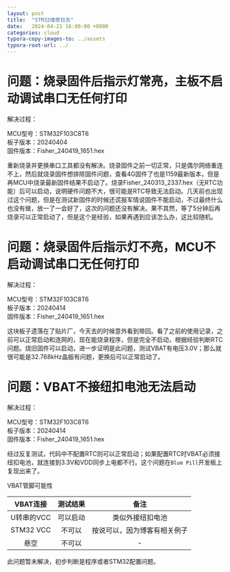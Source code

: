 ```yaml
---
layout: post
title:  "STM32维修日志"
date:   2024-04-21 16:00:00 +0800
categories: cloud
typora-copy-images-to: ../assets
typora-root-url: ../
---
```


# 问题：烧录固件后指示灯常亮，主板不启动调试串口无任何打印
解决过程：

MCU型号：STM32F103C8T6   
板子版本：20240404   
固件版本：Fisher_240419_1651.hex   

重新烧录并更换串口工具都没有解决。烧录固件之前一切正常，只是偶尔网络重连不上，然后就烧录固件想排除固件问题，查看4G固件了也是1159最新版本，但是再MCU中烧录最新固件结果不启动了。烧录Fisher_240313_2337.hex（无RTC功能）后可以启动，说明硬件问题不大，很可能是RTC导致无法启动。几天前也出现过这个问题，但是在测试新固件的时候还谎报军情说固件不能启动，不过最终什么也没有做，放一了一会好了，这次的问题还没有解决。果不其然，等了5分钟后再烧录可以正常启动了，但是这个是经验，如果再遇到应该怎么办，这比较随机。


# 问题：烧录固件后指示灯不亮，MCU不启动调试串口无任何打印
解决过程：

MCU型号：STM32F103C8T6   
板子版本：20240414   
固件版本：Fisher_240419_1651.hex   

这块板子遗落在了贴片厂，今天去的时候意外看到带回。看了之前的使用记录，之前可以正常启动和连网的，现在能烧录程序，但是完全不启动，根据经验判断RTC问题。烧旧固件可以启动，进一步证明是此问题，测试VBAT有电压3.0V；那么就很可能是32.768kHz晶振有问题，更换后可以正常启动了。

# 问题：VBAT不接纽扣电池无法启动
解决过程：

MCU型号：STM32F103C8T6   
板子版本：20240414   
固件版本：Fisher_240419_1651.hex   

经过反复测试，代码中不配置RTC则可以正常启动；如果配置RTC时VBAT必须接纽扣电池，就连接到3.3V和VDD同步上电都不行。这个问题在`Blue Pill`开发板上复现出来了。

VBAT管脚可能性

| VBAT连接 | 测试结果 | 备注 |
| :----: | :----: | :----: |
| U转串的VCC | 可以启动 | 类似外接纽扣电池 |
| STM32 VCC | 不可以  | 按说可以，因为博客有相关例子  |
| 悬空 | 不可以  | -  |

此问题暂未解决，初步判断是程序或者STM32配置问题。

